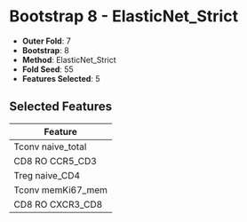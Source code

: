 # Bootstrap 8 - ElasticNet_Strict

- **Outer Fold**: 7
- **Bootstrap**: 8
- **Method**: ElasticNet_Strict
- **Fold Seed**: 55
- **Features Selected**: 5

## Selected Features

| Feature |
|---------|
| Tconv naive_total |
| CD8 RO CCR5_CD3 |
| Treg naive_CD4 |
| Tconv memKi67_mem |
| CD8 RO CXCR3_CD8 |

